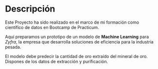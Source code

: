 # Descripción 
Este Proyecto ha sido realizado en el marco de mi formación como científico de datos en Bootcamp de Practicum. 

Aquí preparamos un prototipo de un modelo de **Machine Learning** para *Zyfra*, la empresa que desarrolla soluciones de eficiencia para la industria pesada.

El modelo debe predecir la cantidad de oro extraído del mineral de oro. Dispones de los datos de extracción y purificación.

